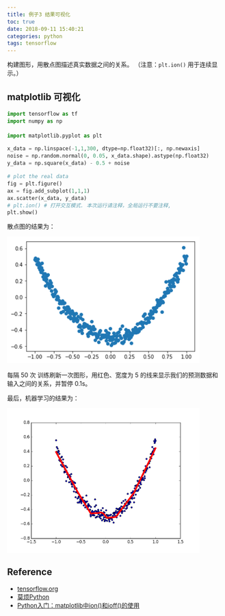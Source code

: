 ```yaml
---
title: 例子3 结果可视化
toc: true
date: 2018-09-11 15:40:21
categories: python
tags: tensorflow
---
```


构建图形，用散点图描述真实数据之间的关系。 （注意：`plt.ion()` 用于连续显示。）

<!-- more -->

## matplotlib 可视化

```python
import tensorflow as tf
import numpy as np

import matplotlib.pyplot as plt
```

```python
x_data = np.linspace(-1,1,300, dtype=np.float32)[:, np.newaxis]
noise = np.random.normal(0, 0.05, x_data.shape).astype(np.float32)
y_data = np.square(x_data) - 0.5 + noise
```

```python
# plot the real data
fig = plt.figure()
ax = fig.add_subplot(1,1,1)
ax.scatter(x_data, y_data)
# plt.ion() # 打开交互模式. 本次运行请注释，全局运行不要注释, 
plt.show()
```

散点图的结果为：

<img src="/images/tensorflow/tf-3.3_1_1.png" width="450" />

每隔 50 次 训练刷新一次图形，用红色、宽度为 5 的线来显示我们的预测数据和输入之间的关系，并暂停 0.1s。

最后，机器学习的结果为：

<img src="/images/tensorflow/tf-3.3_2.png" width="450" />

## Reference

- [tensorflow.org][1]
- [莫烦Python][2]
- [Python入门：matplotlib中ion()和ioff()的使用][3]

[1]: https://www.tensorflow.org/
[2]: https://morvanzhou.github.io/tutorials/machine-learning/tensorflow/
[3]: https://blog.csdn.net/M_Z_G_Y/article/details/80309446

[img1]: /images/tensorflow/tf-3.3_1_1.png
[img2]: /images/tensorflow/tf-3.3_2.png
